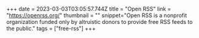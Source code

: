 +++
date = 2023-03-03T03:05:57.744Z
title = "Open RSS"
link = "https://openrss.org/"
thumbnail = ""
snippet="Open RSS is a nonprofit organization funded only by altruistic donors to provide free RSS feeds to the public."
tags = ["free-rss"]
+++
